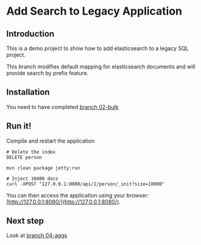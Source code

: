 Add Search to Legacy Application
================================

Introduction
------------

This is a demo project to show how to add elasticsearch to a legacy SQL project.

This branch modifies default mapping for elasticsearch documents
and will provide search by prefix feature.

Installation
------------

You need to have completed [branch 02-bulk](https://github.com/dadoonet/legacy-search/tree/02-bulk)

Run it!
-------

Compile and restart the application

```
# Delete the index
DELETE person

mvn clean package jetty:run

# Inject 10000 docs
curl -XPOST "127.0.0.1:8080/api/1/person/_init?size=10000"
```

You can then access the application using your browser: [http://127.0.0.1:8080/](http://127.0.0.1:8080/).

Next step
---------

Look at [branch 04-aggs](https://github.com/dadoonet/legacy-search/tree/04-aggs)
